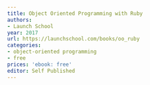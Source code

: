 ```yaml
---
title: Object Oriented Programming with Ruby
authors:
- Launch School
year: 2017
url: https://launchschool.com/books/oo_ruby
categories:
- object-oriented programming
- free
prices: 'ebook: free'
editor: Self Published
---
```

